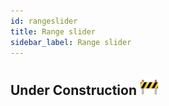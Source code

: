 ```yaml
---
id: rangeslider
title: Range slider
sidebar_label: Range slider
---
```



## Under Construction <img src="../../assets/construction.png" alt="drawing" width="30"/>
